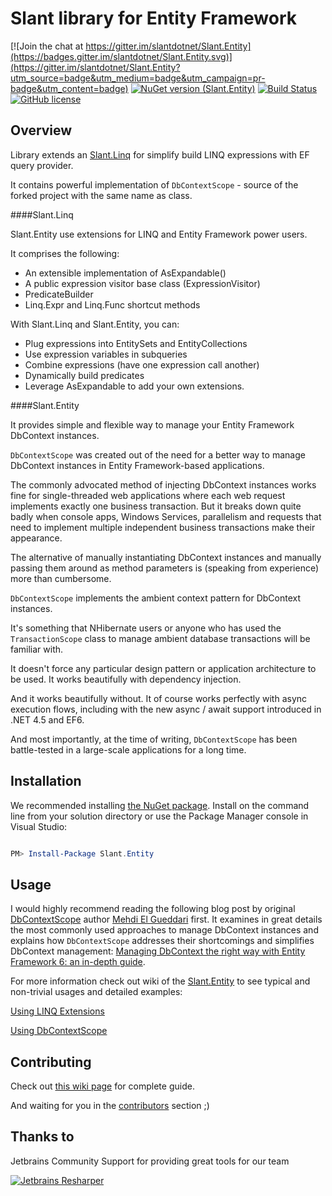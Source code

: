 Slant library for Entity Framework
==============

[![Join the chat at https://gitter.im/slantdotnet/Slant.Entity](https://badges.gitter.im/slantdotnet/Slant.Entity.svg)](https://gitter.im/slantdotnet/Slant.Entity?utm_source=badge&utm_medium=badge&utm_campaign=pr-badge&utm_content=badge)
[![NuGet version (Slant.Entity)](https://img.shields.io/nuget/v/Slant.Entity.svg?style=flat)](https://www.nuget.org/packages/Slant.Entity/)
[![Build Status](https://travis-ci.org/slantdotnet/Slant.Entity.svg?branch=master)](https://travis-ci.org/slantdotnet/Slant.Entity)
[![GitHub license](https://img.shields.io/badge/license-MIT-blue.svg)](https://raw.githubusercontent.com/slantdotnet/Slant.Entity/master/license.txt)

## Overview

Library extends an [Slant.Linq](https://github.com/slantdotnet/Slant.Linq) for simplify build LINQ expressions with EF query provider.

It contains powerful implementation of `DbContextScope` - source of the forked project with the same name as class.

####Slant.Linq 

Slant.Entity use extensions for LINQ and Entity Framework power users. 

It comprises the following:

* An extensible implementation of AsExpandable()
* A public expression visitor base class (ExpressionVisitor)
* PredicateBuilder
* Linq.Expr and Linq.Func shortcut methods

With Slant.Linq and Slant.Entity, you can:

* Plug expressions into EntitySets and EntityCollections
* Use expression variables in subqueries
* Combine expressions (have one expression call another)
* Dynamically build predicates
* Leverage AsExpandable to add your own extensions.

####Slant.Entity

It provides simple and flexible way to manage your Entity Framework DbContext instances.

`DbContextScope` was created out of the need for a better way to manage DbContext instances in Entity Framework-based applications. 

The commonly advocated method of injecting DbContext instances works fine for single-threaded web applications where each web request implements exactly one business transaction. But it breaks down quite badly when console apps, Windows Services, parallelism and requests that need to implement multiple independent business transactions make their appearance.

The alternative of manually instantiating DbContext instances and manually passing them around as method parameters is (speaking from experience) more than cumbersome. 

`DbContextScope` implements the ambient context pattern for DbContext instances. 

It's something that NHibernate users or anyone who has used the `TransactionScope` class to manage ambient database transactions will be familiar with.

It doesn't force any particular design pattern or application architecture to be used. It works beautifully with dependency injection. 

And it works beautifully without. It of course works perfectly with async execution flows, including with the new async / await support introduced in .NET 4.5 and EF6. 

And most importantly, at the time of writing, `DbContextScope` has been battle-tested in a large-scale applications for a long time. 

## Installation

We recommended installing [the NuGet package](https://www.nuget.org/packages/Slant.Entity). Install on the command line from your solution directory or use the Package Manager console in Visual Studio:

```powershell

PM> Install-Package Slant.Entity

```

## Usage

I would highly recommend reading the following blog post by original [DbContextScope](https://github.com/mehdime/DbContextScope) author [Mehdi El Gueddari](https://github.com/mehdime) first. It examines in great details the most commonly used approaches to manage DbContext instances and explains how `DbContextScope` addresses their shortcomings and simplifies DbContext management: [Managing DbContext the right way with Entity Framework 6: an in-depth guide](http://mehdi.me/ambient-dbcontext-in-ef6/). 

For more information check out wiki of the [Slant.Entity](https://github.com/slantdotnet/Slant.Entity) to see typical and non-trivial usages and detailed examples:

[Using LINQ Extensions](https://github.com/slantdotnet/Slant.Entity/wiki/Using-LINQ-Extensions)

[Using DbContextScope](https://github.com/slantdotnet/Slant.Entity/wiki/Using-DbContextScope)

## Contributing

Check out [this wiki page](https://github.com/slantdotnet/Slant.Entity/wiki/Contributing) for complete guide.

And waiting for you in the [contributors](https://github.com/slantdotnet/Slant.Entity/graphs/contributors) section ;)

## Thanks to

Jetbrains Community Support for providing great tools for our team

[![Jetbrains Resharper](http://nspectator.org/assets/icon_ReSharper.png)](https://www.jetbrains.com/resharper/)



